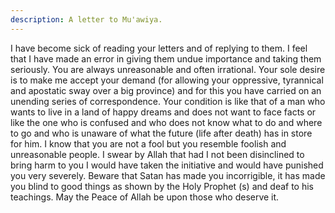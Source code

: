 ```yaml
---
description: A letter to Mu'awiya.
---
```


I have become sick of reading your letters and of replying to them. I feel that I have made an 
error in giving them undue importance and taking them seriously. 
You are always unreasonable and often irrational. Your sole desire is to make me accept your 
demand (for allowing your oppressive, tyrannical and apostatic sway over a big province) and 
for this you have carried on an unending series of correspondence. 
Your condition is like that of a man who wants to live in a land of happy dreams and does not 
want to face facts or like the one who is confused and who does not know what to do and 
where to go and who is unaware of what the future (life after death) has in store for him. 
I know that you are not a fool but you resemble foolish and unreasonable people. 
I swear by Allah that had I not been disinclined to bring harm to you I would have taken the 
initiative and would have punished you very severely. Beware that Satan has made you 
incorrigible, it has made you blind to good things as shown by the Holy Prophet (s) and deaf 
to his teachings. 
May the Peace of Allah be upon those who deserve it.